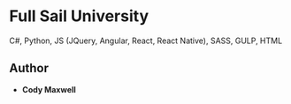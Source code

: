 # Full Sail University

C#, Python, JS (JQuery, Angular, React, React Native), SASS, GULP, HTML

## Author

* **Cody Maxwell** 